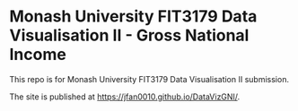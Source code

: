 # Monash University FIT3179 Data Visualisation II - Gross National Income

This repo is for Monash University FIT3179 Data Visualisation II submission.

The site is published at https://jfan0010.github.io/DataVizGNI/.
